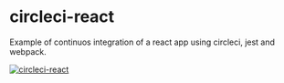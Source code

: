 # circleci-react
Example of continuos integration of a react app using circleci, jest and webpack.

[![circleci-react](https://circleci.com/gh/torraagus/circleci-react-counter/tree/feature.svg?style=shield)](https://circleci.com/gh/torraagus)
